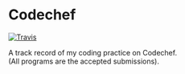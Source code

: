# Codechef

[![Travis](https://img.shields.io/badge/language-Java-blue.svg)]()

A track record of my coding practice on Codechef.\
(All programs are the accepted submissions).

